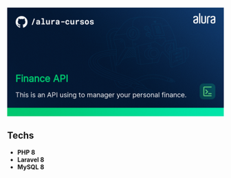 <p align="center"><a href="#" target="_blank"><img src="https://github.com/williamtome/finance-api-v2/blob/master/thumb-finance-api.png"></a></p>

## Techs

- **PHP 8**
- **Laravel 8**
- **MySQL 8**
